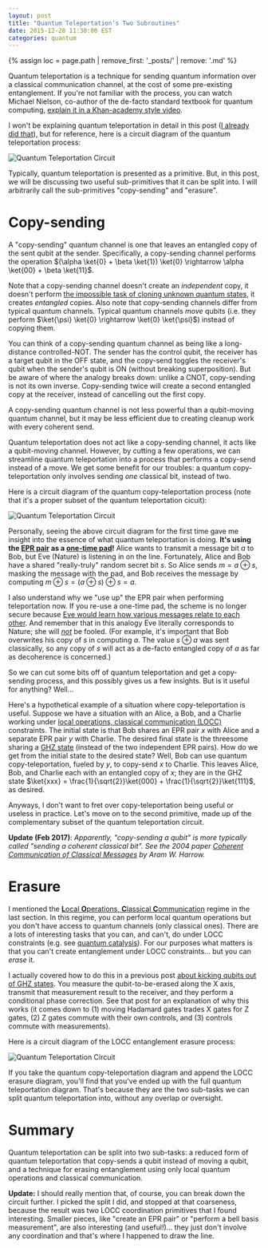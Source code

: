 ```yaml
---
layout: post
title: "Quantum Teleportation's Two Subroutines"
date: 2015-12-28 11:30:00 EST
categories: quantum
---
```


{% assign loc = page.path | remove_first: '_posts/' | remove: '.md' %}

Quantum teleportation is a technique for sending quantum information over a classical communication channel, at the cost of some pre-existing entanglement.
If you're not familiar with the process, you can watch Michael Nielson, co-author of the de-facto standard textbook for quantum computing, [explain it in a Khan-academy style video](https://www.youtube.com/watch?v=3wZ35c3oYUE&list=PL1826E60FD05B44E4&index=18).

I won't be explaining quantum teleportation in detail in this post ([I already did that](/quantum/2014/05/11/Storing-Bandwidth-with-Quantum-Teleportation.html)), but for reference, here is a circuit diagram of the quantum teleportation process:

<img src="/assets/{{ loc }}/quantum-teleportation-circuit.png" title="Quantum Teleportation Circuit" style="max-width: 100%;"/>

Typically, quantum teleportation is presented as a primitive.
But, in this post, we will be discussing two useful sub-primitives that it can be split into.
I will arbitrarily call the sub-primitives "copy-sending" and "erasure".

# Copy-sending

A "copy-sending" quantum channel is one that leaves an entangled copy of the sent qubit at the sender.
Specifically, a copy-sending channel performs the operation $(\alpha \ket{0} + \beta \ket{1}) \ket{0} \rightarrow \alpha \ket{00} + \beta \ket{11}$.

Note that a copy-sending channel doesn't create an *independent* copy, it doesn't perform [the impossible task of cloning unknown quantum states](https://en.wikipedia.org/wiki/No-cloning_theorem), it creates *entangled* copies.
Also note that copy-sending channels differ from typical quantum channels.
Typical quantum channels *move* qubits (i.e. they perform $\ket{\psi} \ket{0} \rightarrow \ket{0} \ket{\psi}$) instead of copying them.

You can think of a copy-sending quantum channel as being like a long-distance controlled-NOT.
The sender has the control qubit, the receiver has a target qubit in the OFF state, and the copy-send toggles the receiver's qubit when the sender's qubit is ON (without breaking superposition).
But be aware of where the analogy breaks down: unlike a CNOT, copy-sending is not its own inverse.
Copy-sending twice will create a second entangled copy at the receiver, instead of cancelling out the first copy.

A copy-sending quantum channel is not less powerful than a qubit-moving quantum channel, but it may be less efficient due to creating cleanup work with every coherent send.

Quantum teleportation does not act like a copy-sending channel, it acts like a qubit-moving channel.
However, by cutting a few operations, we can streamline quantum teleportation into a process that performs a copy-send instead of a move.
We get some benefit for our troubles: a quantum copy-teleportation only involves sending *one* classical bit, instead of two.

Here is a circuit diagram of the quantum copy-teleportation process (note that it's a proper subset of the quantum teleportation cicuit):

<img src="/assets/{{ loc }}/quantum-copy-teleportation-circuit.png" title="Quantum Teleportation Circuit" style="max-width: 100%;"/>

Personally, seeing the above circuit diagram for the first time gave me insight into the essence of what quantum teleportation is doing.
**It's using the [EPR pair](https://en.wikipedia.org/wiki/Bell_state) as a [one-time pad](https://en.wikipedia.org/wiki/One-time_pad)!**
Alice wants to transmit a message bit $a$ to Bob, but Eve (Nature) is listening in on the line.
Fortunately, Alice and Bob have a shared "really-truly" random secret bit $s$.
So Alice sends $m = a \oplus s$, masking the message with the pad, and Bob receives the message by computing $m \oplus s = (a \oplus s) \oplus s = a$.

I also understand why we "use up" the EPR pair when performing teleportation now.
If you re-use a one-time pad, the scheme is no longer secure because [Eve would learn how various messages relate to each other](https://en.wikipedia.org/wiki/Venona_project#Decryption).
And remember that in this analogy Eve literally corresponds to Nature; she will [*not*](https://en.wikiquote.org/wiki/Richard_Feynman#Rogers_Commission_Report_.281986.29) be fooled.
(For example, it's important that Bob overwrites his copy of $s$ in computing $a$.
The value $s \oplus a$ was sent classically, so any copy of $s$ will act as a de-facto entangled copy of $a$ as far as decoherence is concerned.)

So we can cut some bits off of quantum teleportation and get a copy-sending process, and this possibly gives us a few insights.
But is it useful for anything?
Well...

Here's a hypothetical example of a situation where copy-teleportation is useful.
Suppose we have a situation with an Alice, a Bob, and a Charlie working under [local operations, classical communication (LOCC)](https://en.wikipedia.org/wiki/LOCC) constraints.
The initial state is that Bob shares an EPR pair $x$ with Alice and a separate EPR pair $y$ with Charlie.
The desired final state is the threesome sharing a [GHZ state](https://en.wikipedia.org/wiki/Greenberger%E2%80%93Horne%E2%80%93Zeilinger_state) (instead of the two independent EPR pairs).
How do we get from the initial state to the desired state?
Well, Bob can use quantum copy-teleportation, fueled by $y$, to copy-send $x$ to Charlie.
This leaves Alice, Bob, and Charlie each with an entangled copy of $x$; they are in the GHZ state $\ket{xxx} = \frac{1}{\sqrt{2}}\ket{000} + \frac{1}{\sqrt{2}}\ket{111}$, as desired.

Anyways, I don't want to fret over copy-teleportation being useful or useless in practice.
Let's move on to the second primitive, made up of the complementary subset of the quantum teleportation circuit.

**Update (Feb 2017)**:
*Apparently, "copy-sending a qubit" is more typically called "sending a coherent classical bit".
See the 2004 paper [Coherent Communication of Classical Messages](http://arxiv.org/abs/quant-ph/0307091) by Aram W. Harrow.*

# Erasure

I mentioned the [**L**ocal **O**perations, **C**lassical **C**ommunication](https://en.wikipedia.org/wiki/LOCC) regime in the last section.
In this regime, you can perform local quantum operations but you don't have access to quantum channels (only classical ones).
There are a lots of interesting tasks that you can, and can't, do under LOCC constraints (e.g. see [quantum catalysis](https://en.wikipedia.org/wiki/Quantum_catalyst)).
For our purposes what matters is that you can't create entanglement under LOCC constraints... but you can *erase* it.

I actually covered how to do this in a previous post [about kicking qubits out of GHZ states](http://localhost:4000/quantum/2015/09/02/Partially-Erasing-Entanglement-with-Measurement.html).
You measure the qubit-to-be-erased along the X axis, transmit that measurement result to the receiver, and they perform a conditional phase correction.
See that post for an explanation of why this works (it comes down to (1) moving Hadamard gates trades X gates for Z gates, (2) Z gates commute with their own controls, and (3) controls commute with measurements).

Here is a circuit diagram of the LOCC entanglement erasure process:

<img src="/assets/{{ loc }}/locc-erasure-circuit.png" title="Quantum Teleportation Circuit" style="max-width: 100%;"/>

If you take the quantum copy-teleportation diagram and append the LOCC erasure diagram, you'll find that you've ended up with the full quantum teleportation diagram.
That's because they are the two sub-tasks we can split quantum teleportation into, without any overlap or oversight.

# Summary

Quantum teleportation can be split into two sub-tasks: a reduced form of quantum teleportation that copy-sends a qubit instead of moving a qubit, and a technique for erasing entanglement using only local quantum operations and classical communication.

**Update:**
I should really mention that, of course, you can break down the circuit further.
I picked the split I did, and stopped at that coarseness, because the result was two LOCC coordination primitives that I found interesting.
Smaller pieces, like "create an EPR pair" or "perform a bell basis measurement", are also interesting (and useful!)... they just don't involve any coordination and that's where I happened to draw the line.

